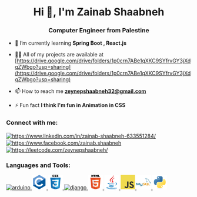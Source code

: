 <h1 align="center">Hi 👋, I'm Zainab Shaabneh</h1>
<h3 align="center">Computer Engineer from Palestine</h3>

- 🌱 I’m currently learning **Spring Boot , React.js**

- 👨‍💻 All of my projects are available at [https://drive.google.com/drive/folders/1p0crn7ABe1qXKC9SYfrvGY3jXdqZWbgo?usp=sharing](https://drive.google.com/drive/folders/1p0crn7ABe1qXKC9SYfrvGY3jXdqZWbgo?usp=sharing)

- 📫 How to reach me **zeynepshaabneh32@gmail.com**

- ⚡ Fun fact **I think I'm fun in Animation in CSS**

<h3 align="left">Connect with me:</h3>
<p align="left">
<a href="[https://linkedin.com/in/https://www.linkedin.com/in/zainab-shaabneh-633551284/](https://www.linkedin.com/in/zainab-shaabneh-785bab2b9/)" target="blank"><img align="center" src="https://raw.githubusercontent.com/rahuldkjain/github-profile-readme-generator/master/src/images/icons/Social/linked-in-alt.svg" alt="https://www.linkedin.com/in/zainab-shaabneh-633551284/" height="30" width="40" /></a>
<a href="https://fb.com/https://www.facebook.com/zainab.shaabneh" target="blank"><img align="center" src="https://raw.githubusercontent.com/rahuldkjain/github-profile-readme-generator/master/src/images/icons/Social/facebook.svg" alt="https://www.facebook.com/zainab.shaabneh" height="30" width="40" /></a>
<a href="https://www.leetcode.com/https://leetcode.com/zeynepshaabneh/" target="blank"><img align="center" src="https://raw.githubusercontent.com/rahuldkjain/github-profile-readme-generator/master/src/images/icons/Social/leet-code.svg" alt="https://leetcode.com/zeynepshaabneh/" height="30" width="40" /></a>
</p>

<h3 align="left">Languages and Tools:</h3>
<p align="left"> <a href="https://www.arduino.cc/" target="_blank" rel="noreferrer"> <img src="https://cdn.worldvectorlogo.com/logos/arduino-1.svg" alt="arduino" width="40" height="40"/> </a> <a href="https://www.cprogramming.com/" target="_blank" rel="noreferrer"> <img src="https://raw.githubusercontent.com/devicons/devicon/master/icons/c/c-original.svg" alt="c" width="40" height="40"/> </a> <a href="https://www.w3schools.com/css/" target="_blank" rel="noreferrer"> <img src="https://raw.githubusercontent.com/devicons/devicon/master/icons/css3/css3-original-wordmark.svg" alt="css3" width="40" height="40"/> </a> <a href="https://www.djangoproject.com/" target="_blank" rel="noreferrer"> <img src="https://cdn.worldvectorlogo.com/logos/django.svg" alt="django" width="40" height="40"/> </a> <a href="https://www.w3.org/html/" target="_blank" rel="noreferrer"> <img src="https://raw.githubusercontent.com/devicons/devicon/master/icons/html5/html5-original-wordmark.svg" alt="html5" width="40" height="40"/> </a> <a href="https://www.java.com" target="_blank" rel="noreferrer"> <img src="https://raw.githubusercontent.com/devicons/devicon/master/icons/java/java-original.svg" alt="java" width="40" height="40"/> </a> <a href="https://developer.mozilla.org/en-US/docs/Web/JavaScript" target="_blank" rel="noreferrer"> <img src="https://raw.githubusercontent.com/devicons/devicon/master/icons/javascript/javascript-original.svg" alt="javascript" width="40" height="40"/> </a> <a href="https://www.mysql.com/" target="_blank" rel="noreferrer"> <img src="https://raw.githubusercontent.com/devicons/devicon/master/icons/mysql/mysql-original-wordmark.svg" alt="mysql" width="40" height="40"/> </a> <a href="https://www.python.org" target="_blank" rel="noreferrer"> <img src="https://raw.githubusercontent.com/devicons/devicon/master/icons/python/python-original.svg" alt="python" width="40" height="40"/> </a> </p>
